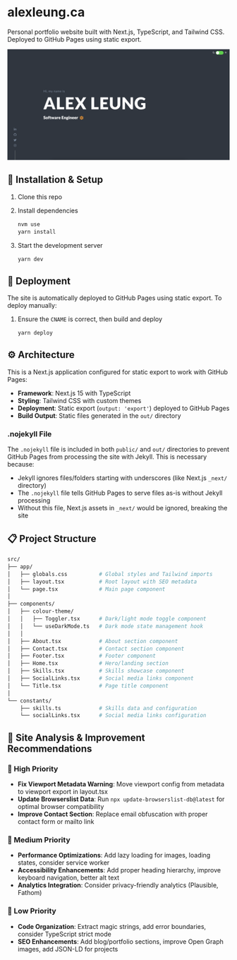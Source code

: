 # alexleung.ca

Personal portfolio website built with Next.js, TypeScript, and Tailwind CSS. Deployed to GitHub Pages using static export.

![Homepage screenshot](./public/assets/screenshot.png)

## :construction: Installation & Setup

1. Clone this repo

1. Install dependencies

    ```bash
    nvm use
    yarn install
    ```

1. Start the development server

    ```bash
    yarn dev
    ```

## :ship: Deployment

The site is automatically deployed to GitHub Pages using static export. To deploy manually:

1. Ensure the `CNAME` is correct, then build and deploy

    ```bash
    yarn deploy
    ```

## :gear: Architecture

This is a Next.js application configured for static export to work with GitHub Pages:

- **Framework**: Next.js 15 with TypeScript
- **Styling**: Tailwind CSS with custom themes
- **Deployment**: Static export (`output: 'export'`) deployed to GitHub Pages
- **Build Output**: Static files generated in the `out/` directory

### .nojekyll File

The `.nojekyll` file is included in both `public/` and `out/` directories to prevent GitHub Pages from processing the site with Jekyll. This is necessary because:

- Jekyll ignores files/folders starting with underscores (like Next.js `_next/` directory)
- The `.nojekyll` file tells GitHub Pages to serve files as-is without Jekyll processing
- Without this file, Next.js assets in `_next/` would be ignored, breaking the site

## :clipboard: Project Structure

```bash
src/
├── app/
│   ├── globals.css          # Global styles and Tailwind imports
│   ├── layout.tsx           # Root layout with SEO metadata
│   └── page.tsx             # Main page component
│
├── components/
│   ├── colour-theme/
│   │   ├── Toggler.tsx      # Dark/light mode toggle component
│   │   └── useDarkMode.ts   # Dark mode state management hook
│   │
│   ├── About.tsx            # About section component
│   ├── Contact.tsx          # Contact section component
│   ├── Footer.tsx           # Footer component
│   ├── Home.tsx             # Hero/landing section
│   ├── Skills.tsx           # Skills showcase component
│   ├── SocialLinks.tsx      # Social media links component
│   └── Title.tsx            # Page title component
│
└── constants/
    ├── skills.ts            # Skills data and configuration
    └── socialLinks.tsx      # Social media links configuration
```

## :memo: Site Analysis & Improvement Recommendations

### 🚀 High Priority
- **Fix Viewport Metadata Warning**: Move viewport config from metadata to viewport export in layout.tsx
- **Update Browserslist Data**: Run `npx update-browserslist-db@latest` for optimal browser compatibility
- **Improve Contact Section**: Replace email obfuscation with proper contact form or mailto link

### 🎯 Medium Priority
- **Performance Optimizations**: Add lazy loading for images, loading states, consider service worker
- **Accessibility Enhancements**: Add proper heading hierarchy, improve keyboard navigation, better alt text
- **Analytics Integration**: Consider privacy-friendly analytics (Plausible, Fathom)

### 🔧 Low Priority
- **Code Organization**: Extract magic strings, add error boundaries, consider TypeScript strict mode
- **SEO Enhancements**: Add blog/portfolio sections, improve Open Graph images, add JSON-LD for projects